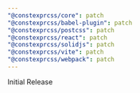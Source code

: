 ```yaml
---
"@constexprcss/core": patch
"@constexprcss/babel-plugin": patch
"@constexprcss/postcss": patch
"@constexprcss/react": patch
"@constexprcss/solidjs": patch
"@constexprcss/vite": patch
"@constexprcss/webpack": patch
---
```


Initial Release
